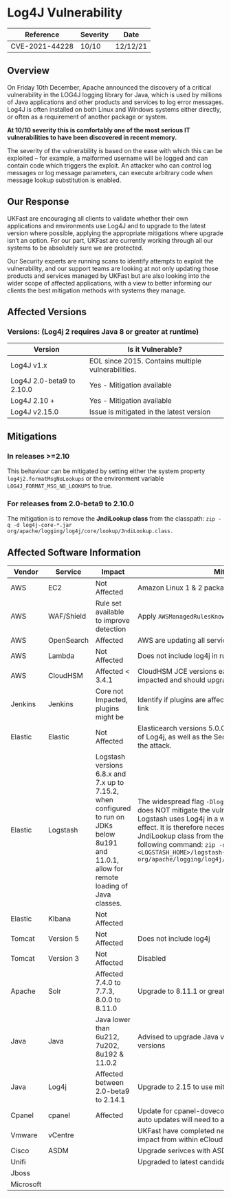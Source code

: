 # Log4J Vulnerability

| Reference      | Severity | Date     |
|----------------|----------|----------|
| CVE-2021-44228 | 10/10    | 12/12/21 |

## Overview 
On Friday 10th December, Apache announced the discovery of a critical vulnerability in the LOG4J logging library for Java, which is used by millions of Java applications and other products and services to log error messages. Log4J is often installed on both Linux and Windows systems either directly, or often as a requirement of another package or system. 

**At 10/10 severity this is comfortably one of the most serious IT vulnerabilities to have been discovered in recent memory.**

The severity of the vulnerability is based on the ease with which this can be exploited – for example, a malformed username will be logged and can contain code which triggers the exploit. An attacker who can control log messages or log message parameters, can execute arbitrary code when message lookup substitution is enabled.

## Our Response
UKFast are encouraging all clients to validate whether their own applications and environments use Log4J and to upgrade to the latest version where possible, applying the appropriate mitigations where upgrade isn’t an option. For our part, UKFast are currently working through all our systems to be absolutely sure we are protected.

Our Security experts are running scans to identify attempts to exploit the vulnerability, and our support teams are looking at not only updating those products and services managed by UKFast but are also looking into the wider scope of affected applications, with a view to better informing our clients the best mitigation methods with systems they manage.

## Affected Versions
### Versions: (Log4j 2 requires Java 8 or greater at runtime)

|Version	                |Is it Vulnerable?                                 |
|---------------------------|--------------------------------------------------|
|Log4J v1.x  	            |EOL since 2015. Contains multiple vulnerabilities.|
|Log4J 2.0-beta9 to 2.10.0	|Yes - Mitigation available                        |
|Log4J 2.10 + 	            |Yes - Mitigation available                        |
|Log4J v2.15.0	            |Issue is mitigated in the latest version          |

## Mitigations

### In releases >=2.10
This behaviour can be mitigated by setting either the system property `log4j2.formatMsgNoLookups` or the environment variable `LOG4J_FORMAT_MSG_NO_LOOKUPS` to true.

### For releases from 2.0-beta9 to 2.10.0
The mitigation is to remove the **JndiLookup class** from the classpath: `zip -q -d log4j-core-*.jar org/apache/logging/log4j/core/lookup/JndiLookup.class.`

## Affected Software Information

| Vendor    | Service    | Impact               | Mitigation                                                    | Links |
|-----------|------------|----------------------|---------------------------------------------------------------|--------|
| AWS       | EC2        | Not Affected         | Amazon Linux 1 & 2 package versions are not affected.         | [1](https://aws.amazon.com/security/security-bulletins/AWS-2021-005/) |
| AWS       | WAF/Shield | Rule set available to improve detection | Apply `AWSManagedRulesKnownBadInputsRuleSet` to ACL | [1](https://aws.amazon.com/security/security-bulletins/AWS-2021-005/) |
| AWS       | OpenSearch | Affected             | AWS are updating all service domains                          | [1](https://aws.amazon.com/security/security-bulletins/AWS-2021-005/) |
| AWS       | Lambda     | Not Affected         | Does not include log4j in runtimes or containers              | [1](https://aws.amazon.com/security/security-bulletins/AWS-2021-005/) |
| AWS       | CloudHSM   | Affected < 3.4.1     | CloudHSM JCE versions earlier than 3.4.1, you may be impacted and should upgrade to version 3.4.1 or higher  | [1](https://aws.amazon.com/security/security-bulletins/AWS-2021-005/) |
| Jenkins   | Jenkins    | Core not Impacted, plugins might be | Identify if plugins are affected using the groovy script in link  | [1](https://www.jenkins.io/blog/2021/12/10/log4j2-rce-CVE-2021-44228/) |
| Elastic   | Elastic    | Not Affected         | Elasticearch versions 5.0.0+ contain a vulnerable version of Log4j, as well as the Security Manager which mitigates the attack. | [1](https://discuss.elastic.co/t/apache-log4j2-remote-code-execution-rce-vulnerability-cve-2021-44228-esa-2021-31/291476) |
| Elastic   | Logstash   | Logstash versions 6.8.x and 7.x up to 7.15.2, when configured to run on JDKs below 8u191 and 11.0.1, allow for remote loading of Java classes. | The widespread flag `-Dlog4j2.formatMsgNoLookups=true` does NOT mitigate the vulnerability in Logstash, as Logstash uses Log4j in a way where the flag has no effect. It is therefore necessary to remove the JndiLookup class from the log4j2 core jar, with the following command: `zip -q -d <LOGSTASH_HOME>/logstash-core/lib/jars/log4j-core-2.* org/apache/logging/log4j/core/lookup/JndiLookup.class` | [1](https://discuss.elastic.co/t/apache-log4j2-remote-code-execution-rce-vulnerability-cve-2021-44228-esa-2021-31/291476) |
| Elastic   | KIbana     | Not Affected         |                                                               | [1](https://discuss.elastic.co/t/apache-log4j2-remote-code-execution-rce-vulnerability-cve-2021-44228-esa-2021-31/291476) |
| Tomcat    | Version 5  | Not Affected         | Does not include log4j                                        | [1](https://access.redhat.com/solutions/6577191) |
| Tomcat    | Version 3  | Not Affected         | Disabled                                                      | [1](https://access.redhat.com/solutions/6577191) |
| Apache    | Solr       | Affected 7.4.0 to 7.7.3, 8.0.0 to 8.11.0     | Upgrade to 8.11.1 or greater          | [1](https://solr.apache.org/security.html#apache-solr-affected-by-apache-log4j-cve-2021-44228) |
| Java      | Java       | Java lower than 6u212, 7u202, 8u192 & 11.0.2 | Advised to upgrade Java version above the impacted versions | [1](https://www.veracode.com/blog/security-news/urgent-analysis-and-remediation-guidance-log4j-zero-day-rce-cve-2021-44228) |
| Java      | Log4j      | Affected between 2.0-beta9 to 2.14.1         | Upgrade to 2.15 to use mitigation     | [1](https://logging.apache.org/log4j/2.x/security.html) |
| Cpanel    | cpanel     | Affected             | Update for cpanel-dovecot-solr released. Those without auto updates will need to action manually | [1](https://forums.cpanel.net/threads/log4j-cve-2021-44228-does-it-affect-cpanel.696249/#post-2890493) |
| Vmware    | vCentre    |                      | UKFast have completed network changes to reduce impact from within eCloud to customers | [1](https://kb.vmware.com/s/article/87081?lang=en_US) |
| Cisco     | ASDM       |                      | Upgrade serivces with ASDM.                                   | [1](https://tools.cisco.com/security/center/content/CiscoSecurityAdvisory/cisco-sa-apache-log4j-qRuKNEbd) |
| Unifi     |            |                      | Upgraded to latest candidate fix 6.5.54 see notes for link    | [1](https://community.ui.com/releases/UniFi-Network-Application-6-5-54/d717f241-48bb-4979-8b10-99db36ddabe1) |
| Jboss     |            |                      |                                                               |         |
| Microsoft |            |                      |                                                               | [1](https://msrc-blog.microsoft.com/2021/12/11/microsofts-response-to-cve-2021-44228-apache-log4j2/) |